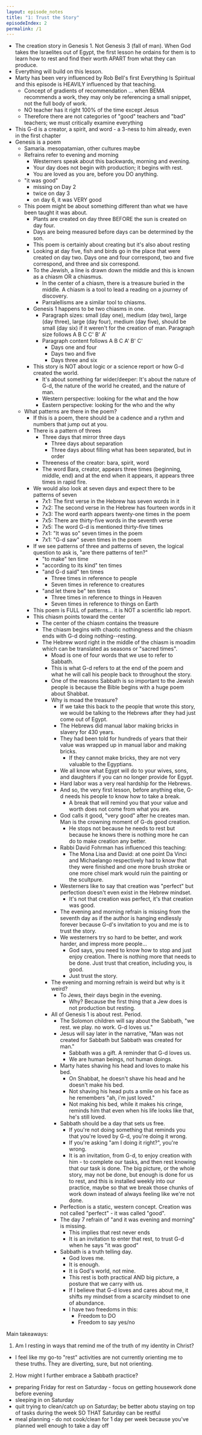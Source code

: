 ```yaml
---
layout: episode_notes
title: "1: Trust the Story"
episodeIndex: 2
permalink: /1
---
```

- The creation story in Genesis 1. Not Genesis 3 (fall of man). When God takes the Israelites out of Egypt, the first lesson he ordains for them is to learn how to rest and find their worth APART from what they can produce. 
- Everything will build on this lesson.
- Marty has been very influenced by Rob Bell's first Everything Is Spiritual and this episode is HEAVILY influenced by that teaching.
  - Concept of gradients of recommendation ... when BEMA recommends a work, they may only be referencing a small snippet, not the full body of work. 
  - NO teacher has it right 100% of the time except Jesus
  - Therefore there are not categories of "good" teachers and "bad" teachers; we must critically examine everything
- This G-d is a creator, a spirit, and word - a 3-ness to him already, even in the first chapter
- Genesis is a poem
  - Samaria. mesopatamian, other cultures maybe
  - Refrains refer to evening and morning
    - Westerners speak about this backwards, morning and evening.
    - Your day does not begin with production; it begins with rest.
    - You are loved as you are, before you DO anything.
  - "it was good"
    - missing on Day 2
    - twice on day 3
    - on day 6, it was VERY good
  - This poem might be about something different than what we have been taught it was about.
    - Plants are created on day three BEFORE the sun is created on day four.
    - Days are being measured before days can be determined by the son.
    - This poem is certainly about creating but it's also about resting
    - Looking at day five, fish and birds go in the place that were created on day two. Days one and four correspond, two and five correspond, and three and six correspond.
    - To the Jewish, a line is drawn down the middle and this is known as a chiasm OR a chiasmus.
      - In the center of a chiasm, there is a treasure buried in the middle. A chiasm is a tool to lead a reading on a journey of discovery.
      - Parralellisms are a similar tool to chiasms.
    - Genesis 1 happens to be two chiasms in one.
      - Paragraph sizes: small (day one), medium (day two), large (day three), large (day four), medium (day five), should be small (day six) if it weren't for the creation of man. Paragraph size follows A B C C' B' A'
      - Paragraph content follows A B C A' B' C'
        - Days one and four
        - Days two and five
        - Days three and six
    - This story is NOT about logic or a science report or how G-d created the world.
      - It's about something far wider/deeper: It's about the nature of G-d, the nature of the world he created, and the nature of man.
      - Western perspective: looking for the what and the how
      - Eastern perspective: looking for the who and the why
  - What patterns are there in the poem?
    - If this is a poem, there should be a cadence and a rythm and numbers that jump out at you.
    - There is a pattern of threes
      - Three days that mirror three days
        - Three days about separation
        - Three days about filling what has been separated, but in order
      - Threeness of the creator: bara, spirit, word
      - The word Bara, creator, appears three times (beginning, middle, end) and at the end when it appears, it appears three times in rapid fire.
    - We would also look at seven days and expect there to be patterns of seven
      - 7x1: The first verse in the Hebrew has seven words in it
      - 7x2: The second verse in the Hebrew has fourteen words in it
      - 7x3: The word earth appears twenty-one times in the poem
      - 7x5: There are thirty-five words in the seventh verse
      - 7x5: The word G-d is mentioned thirty-five times
      - 7x1: "It was so" seven times in the poem
      - 7x1: "G-d saw" seven times in the poem
    - If we see patterns of three and patterns of seven, the logical question to ask is, "are there patterns of ten?"
      - "to make" ten time
      - "according to its kind" ten times
      - "and G-d said" ten times
        - Three times in reference to people
        - Seven times in reference to creatures
      - "and let there be" ten times
        - Three times in reference to things in Heaven
        - Seven times in reference to things on Earth
    - This poem is FULL of patterns... it is NOT a scientific lab report.
    - This chiasm points toward the center
      - The center of the chiasm contains the treasure
      - The chiasm begins with chaotic nothingness and the chiasm ends with G-d doing nothing--resting.
      - The Hebrew word right in the middle of the chiasm is moadim which can be translated as seasons or "sacred times".
        - Moad is one of four words that we use to refer to Sabbath.
        - This is what G-d refers to at the end of the poem and what he will call his people back to throughout the story.
        - One of the reasons Sabbath is so important to the Jewish people is because the Bible begins with a huge poem about Shabbat.
        - Why is moad the treasure?
          - If we take this back to the people that wrote this story, we would be talking to the Hebrews after they had just come out of Egypt.
          - The Hebrews did manual labor making bricks in slavery for 430 years.
          - They had been told for hundreds of years that their value was wrapped up in manual labor and making bricks.
            - If they cannot make bricks, they are not very valuable to the Egyptians.
          - We all know what Egypt will do to your wives, sons, and daughters if you can no longer provide for Egypt.
          - Hard labor was a very real hardship for the Hebrews.
          - And so, the very first lesson, before anything else, G-d needs his people to know how to take a break.
            - A break that will remind you that your value and worth does not come from what you are.
          - God calls it good, "very good" after he creates man. Man is the crowning moment of G-ds good creation.
            - He stops not because he needs to rest but because he knows there is nothing more he can do to make creation any better.
          - Rabbi David Fohrman has influenced this teaching:
            - The Mona Lisa and David: at one point Da Vinci and Michaelango respectively had to know that they were finished and one more brush stroke or one more chisel mark would ruin the painting or the scultpure.
          - Westerners like to say that creation was "perfect" but perfection doesn't even exist in the Hebrew mindset.
            - It's not that creation was perfect, it's that creation was good.
          - The evening and morning refrain is missing from the seventh day as if the author is hanging endlessly forever because G-d's invitation to you and me is to trust the story.
          - We westerners try so hard to be better, and work harder, and impress more people...
            - God says, you need to know how to stop and just enjoy creation. There is nothing more that needs to be done. Just trust that creation, including you, is good.
            - Just trust the story.
        - The evening and morning refrain is weird but why is it weird?
          - To Jews, their days begin in the evening.
            - Why? Because the first thing that a Jew does is not production but resting.
        - All of Genesis 1 is about rest. Period.
          - The Solomon children will say about the Sabbath, "we rest. we play. no work. G-d loves us."
          - Jesus will say later in the narrative, "Man was not created for Sabbath but Sabbath was created for man."
            - Sabbath was a gift. A reminder that G-d loves us.
            - We are human beings, not human doings.
          - Marty hates shaving his head and loves to make his bed.
            - On Shabbat, he doesn't shave his head and he doesn't make his bed.
            - Not shaving his head puts a smile on his face as he remembers "ah, i'm just loved."
            - Not making his bed, while it makes his cringe, reminds him that even when his life looks like that, he's still loved.
          - Sabbath should be a day that sets us free.
            - If you're not doing something that reminds you that you're loved by G-d, you're doing it wrong.
            - If you're asking "am I doing it right?", you're wrong.
            - It is an invitation, from G-d, to enjoy creation with him - to complete our tasks, and then rest knowing that our task is done. The big picture, or the whole story, may not be done, but enough is done for us to rest, and this is installed weekly into our practice, maybe so that we break those chunks of work down instead of always feeling like we're not done.
          - Perfection is a static, western concept. Creation was not called "perfect" - it was called "good".
          - The day 7 refrain of "and it was evening and morning" is missing.
            - This implies that rest never ends
            - It is an invitation to enter that rest, to trust G-d when he says "it was good"
          - Sabbath is a truth telling day.
            - God loves me.
            - It is enough.
            - It is God's world, not mine.
            - This rest is both practical AND big picture, a posture that we carry with us.
            - If I believe that G-d loves and cares about me, it shifts my mindset from a scarcity mindset to one of abundance.
            - I have two freedoms in this:
              - Freedom to DO
              - Freedom to say yes/no


Main takeaways:
1. Am I resting in ways that remind me of the truth of my identity in Christ? 
- I feel like my go-to "rest" activities are not currently orienting me to these truths. They are diverting, sure, but not orienting.
2. How might I further embrace a Sabbath practice?
- preparing Friday for rest on Saturday - focus on getting housework done before evening
- sleeping in on Saturday
- quit trying to clean/catch up on Saturday; be better abotu staying on top of tasks during the week SO THAT Saturday can be restful
- meal planning - do not cook/clean for 1 day per week because you've planned well enough to take a day off
